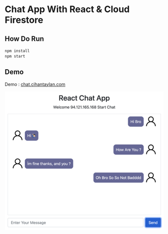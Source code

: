 # Chat App With React & Cloud Firestore


## How Do Run
```bash
npm install
npm start
```

## Demo
Demo : [chat.cihantaylan.com](https://chat.cihantaylan.com)

![](https://raw.githubusercontent.com/cihantaylan/ReactChatApp/main/image.png)


